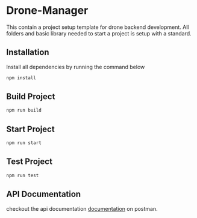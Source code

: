 # Drone-Manager
This contain a project setup template for drone backend development. All folders and basic library needed to start a project is setup with a standard.


## Installation

Install all dependencies by running the command below

```bash
npm install
```
## Build Project

```bash
npm run build
```

## Start Project

```bash
npm run start
```
## Test Project

```bash
npm run test
```

## API Documentation

checkout the api documentation [documentation](https://documenter.getpostman.com/view/15227628/2sA3XSAfvX) on postman.
